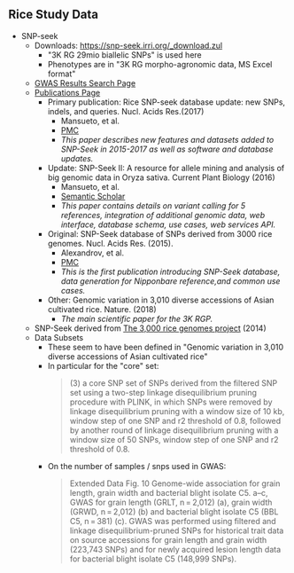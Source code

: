 ## Rice Study Data


- SNP-seek
    - Downloads: https://snp-seek.irri.org/_download.zul
        - "3K RG 29mio biallelic SNPs" is used here
        - Phenotypes are in "3K RG morpho-agronomic data, MS Excel format"
    - [GWAS Results Search Page](https://snp-seek.irri.org/_gwas.zul)
    - [Publications Page](https://snp-seek.irri.org/_about.zul)
        - Primary publication: Rice SNP-seek database update: new SNPs, indels, and queries. Nucl. Acids Res.(2017)
            - Mansueto, et al.
            - [PMC](https://www.ncbi.nlm.nih.gov/pmc/articles/PMC5210592/)
            - *This paper describes new features and datasets added to SNP-Seek in 2015-2017 as well as software and database updates.*
        - Update: SNP-Seek II: A resource for allele mining and analysis of big genomic data in Oryza sativa. Current Plant Biology (2016)
            - Mansueto, et al. 
            - [Semantic Scholar](https://www.semanticscholar.org/paper/SNP-Seek-II%3A-A-resource-for-allele-mining-and-of-in-Mansueto-Fuentes/1fc00cb83e927827a7855fda9912abd551132dd2)
            - *This paper contains details on variant calling for 5 references, integration of additional genomic data, web interface, database schema, use cases, web services API.*
        - Original: SNP-Seek database of SNPs derived from 3000 rice genomes. Nucl. Acids Res. (2015).
            - Alexandrov, et al.
            - [PMC](https://www.ncbi.nlm.nih.gov/pmc/articles/PMC4383887/)
            - *This is the first publication introducing SNP-Seek database, data generation for Nipponbare reference,and common use cases.*
        - Other: Genomic variation in 3,010 diverse accessions of Asian cultivated rice. Nature. (2018)
            - *The main scientific paper for the 3K RGP.*
    - SNP-Seek derived from [The 3,000 rice genomes project](https://www.ncbi.nlm.nih.gov/pubmed/24872877) (2014)
    - Data Subsets
        - These seem to have been defined in "Genomic variation in 3,010 diverse accessions of Asian cultivated rice"
        - In particular for the "core" set:
            > (3) a core SNP set of SNPs derived from the filtered SNP set using a two-step linkage disequilibrium pruning procedure with PLINK, in which SNPs were removed by linkage disequilibrium pruning with a window size of 10 kb, window step of one SNP and r2 threshold of 0.8, followed by another round of linkage disequilibrium pruning with a window size of 50 SNPs, window step of one SNP and r2 threshold of 0.8.
        - On the number of samples / snps used in GWAS:
            > Extended Data Fig. 10 
            > Genome-wide association for grain length, grain width and bacterial blight isolate C5. a–c, 
            > GWAS for grain length (GRLT, n = 2,012) (a), grain width (GRWD, n = 2,012) (b) and bacterial blight isolate C5 (BBL C5, n = 381) (c). 
            > GWAS was performed using filtered and linkage disequilibrium-pruned SNPs for historical trait data on source accessions for grain length and grain width (223,743 SNPs) and for newly acquired lesion length data for bacterial blight isolate C5 (148,999 SNPs).

